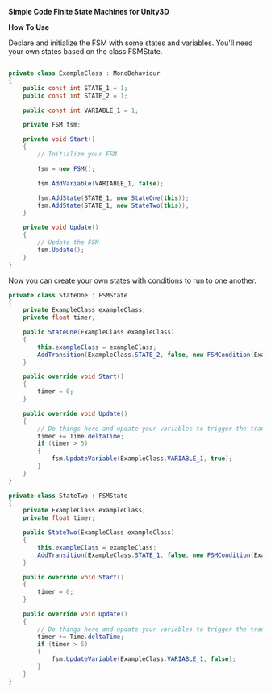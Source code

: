 **Simple Code Finite State Machines for Unity3D**

**How To Use**

Declare and initialize the FSM with some states and variables. You'll need your own states based on the class FSMState.
```C#

private class ExampleClass : MonoBehaviour
{
	public const int STATE_1 = 1;
	public const int STATE_2 = 1;

	public const int VARIABLE_1 = 1;

	private FSM fsm;

	private void Start()
	{
		// Initialize your FSM

		fsm = new FSM();

		fsm.AddVariable(VARIABLE_1, false);

		fsm.AddState(STATE_1, new StateOne(this));
		fsm.AddState(STATE_1, new StateTwo(this));
	}

	private void Update()
	{
		// Update the FSM
		fsm.Update();
	}
}
```

Now you can create your own states with conditions to run to one another.
```C#
private class StateOne : FSMState
{
	private ExampleClass exampleClass;
	private float timer;

	public StateOne(ExampleClass exampleClass)
	{
		this.exampleClass = exampleClass;
		AddTransition(ExampleClass.STATE_2, false, new FSMCondition(ExampleClass.VARIABLE_1, true));
	}

	public override void Start()
	{
		timer = 0;
	}

	public override void Update()
	{
		// Do things here and update your variables to trigger the transitions
		timer += Time.deltaTime;
		if (timer > 5)
		{
			fsm.UpdateVariable(ExampleClass.VARIABLE_1, true);
		}
	}
}

private class StateTwo : FSMState
{
	private ExampleClass exampleClass;
	private float timer;

	public StateTwo(ExampleClass exampleClass)
	{
		this.exampleClass = exampleClass;
		AddTransition(ExampleClass.STATE_1, false, new FSMCondition(ExampleClass.VARIABLE_1, false));
	}

	public override void Start()
	{
		timer = 0;
	}

	public override void Update()
	{
		// Do things here and update your variables to trigger the transitions
		timer += Time.deltaTime;
		if (timer > 5)
		{
			fsm.UpdateVariable(ExampleClass.VARIABLE_1, false);
		}
	}
}
```
